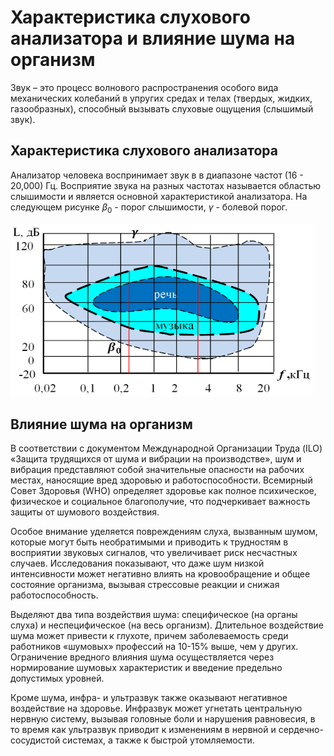 # Характеристика слухового анализатора и влияние шума на организм

Звук – это процесс волнового распространения особого вида механических
колебаний в упругих средах и телах (твердых, жидких, газообразных), способный
вызывать слуховые ощущения (слышимый звук).

## Характеристика слухового анализатора

Анализатор человека воспринимает звук в в диапазоне частот (16 - 20,000) Гц.
Восприятие звука на разных частотах называется областью слышимости и является
основной характеристикой анализатора. На следующем рисунке $\beta_0$ - порог
слышимости, $\gamma$ - болевой порог.

![Область слышимости](./attachments/sound-perception.png)

## Влияние шума на организм

В соответствии с документом Международной Организации Труда (ILO) «Защита
трудящихся от шума и вибрации на производстве», шум и вибрация представляют
собой значительные опасности на рабочих местах, наносящие вред здоровью и
работоспособности. Всемирный Совет Здоровья (WHO) определяет здоровье как
полное психическое, физическое и социальное благополучие, что подчеркивает
важность защиты от шумового воздействия.

Особое внимание уделяется повреждениям слуха, вызванным шумом, которые могут
быть необратимыми и приводить к трудностям в восприятии звуковых сигналов, что
увеличивает риск несчастных случаев. Исследования показывают, что даже шум
низкой интенсивности может негативно влиять на кровообращение и общее состояние
организма, вызывая стрессовые реакции и снижая работоспособность.

Выделяют два типа воздействия шума: специфическое (на органы слуха) и
неспецифическое (на весь организм). Длительное воздействие шума может привести
к глухоте, причем заболеваемость среди работников «шумовых» профессий на 10-15%
выше, чем у других. Ограничение вредного влияния шума осуществляется через
нормирование шумовых характеристик и введение предельно допустимых уровней.

Кроме шума, инфра- и ультразвук также оказывают негативное воздействие на
здоровье. Инфразвук может угнетать центральную нервную систему, вызывая
головные боли и нарушения равновесия, в то время как ультразвук приводит к
изменениям в нервной и сердечно-сосудистой системах, а также к быстрой
утомляемости.

